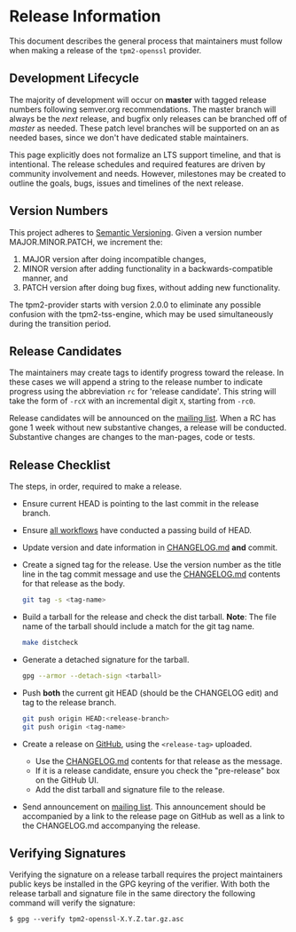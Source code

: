 # Release Information

This document describes the general process that maintainers must follow when
making a release of the `tpm2-openssl` provider.


## Development Lifecycle

The majority of development will occur on **master** with tagged release numbers
following semver.org recommendations. The master branch will always be the
*next* release, and bugfix only releases can be branched off of *master* as
needed. These patch level branches will be supported on an as needed bases,
since we don't have dedicated stable maintainers.

This page explicitly does not formalize an LTS support timeline, and that is
intentional. The release schedules and required features are driven by community
involvement and needs. However, milestones may be created to outline the goals,
bugs, issues and timelines of the next release.


## Version Numbers

This project adheres to [Semantic Versioning](https://semver.org/spec/v2.0.0.html).
Given a version number MAJOR.MINOR.PATCH, we increment the:
1. MAJOR version after doing incompatible changes,
2. MINOR version after adding functionality in a backwards-compatible manner, and
3. PATCH version after doing bug fixes, without adding new functionality.

The tpm2-provider starts with version 2.0.0 to eliminate any possible confusion
with the tpm2-tss-engine, which may be used simultaneously during the transition
period.


## Release Candidates

The maintainers may create tags to identify progress toward the release. In these
cases we will append a string to the release number to indicate progress using
the abbreviation `rc` for 'release candidate'. This string will take the form of
`-rcX` with an incremental digit `X`, starting from `-rc0`.

Release candidates will be announced on the
[mailing list](https://lists.01.org/mailman/listinfo/tpm2). When a RC has gone 1
week without new substantive changes, a release will be conducted. Substantive
changes are changes to the man-pages, code or tests.


## Release Checklist

The steps, in order, required to make a release.

- Ensure current HEAD is pointing to the last commit in the release branch.

- Ensure [all workflows](https://github.com/tpm2-software/tpm2-openssl/actions)
  have conducted a passing build of HEAD.

- Update version and date information in [CHANGELOG.md](CHANGELOG.md) **and** commit.

- Create a signed tag for the release. Use the version number as the title line
  in the tag commit message and use the [CHANGELOG.md](CHANGELOG.md) contents for
  that release as the body.
  ```bash
  git tag -s <tag-name>
  ```

- Build a tarball for the release and check the dist tarball. **Note**: The file
  name of the tarball should include a match for the git tag name.
  ```bash
  make distcheck
  ```

- Generate a detached signature for the tarball.
  ```bash
  gpg --armor --detach-sign <tarball>
  ```

- Push **both** the current git HEAD (should be the CHANGELOG edit) and tag to
  the release branch.
  ```bash
  git push origin HEAD:<release-branch>
  git push origin <tag-name>
  ```

- Create a release on [GitHub](https://github.com/tpm2-software/tpm2-openssl/releases),
  using the `<release-tag>` uploaded.
  - Use the [CHANGELOG.md](CHANGELOG.md) contents for that release as the message.
  - If it is a release candidate, ensure you check the "pre-release" box on the GitHub UI.
  - Add the dist tarball and signature file to the release.

- Send announcement on [mailing list](https://lists.01.org/mailman/listinfo/tpm2).
  This announcement should be accompanied by a link to the release page on GitHub
  as well as a link to the CHANGELOG.md accompanying the release.


## Verifying Signatures

Verifying the signature on a release tarball requires the project maintainers
public keys be installed in the GPG keyring of the verifier. With both the
release tarball and signature file in the same directory the following command
will verify the signature:
```
$ gpg --verify tpm2-openssl-X.Y.Z.tar.gz.asc
```
